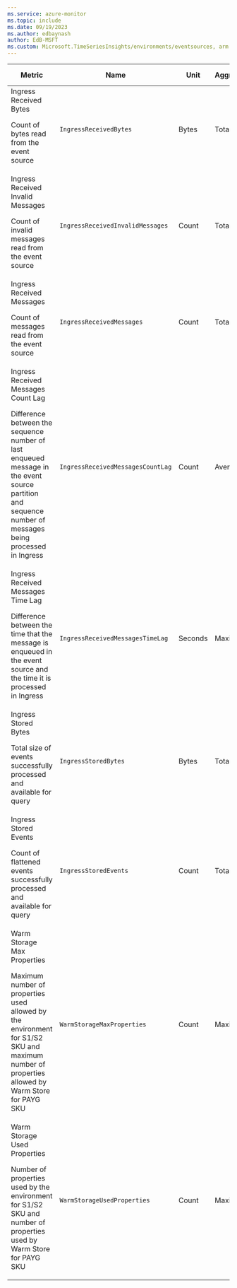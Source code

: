 ```yaml
---
ms.service: azure-monitor
ms.topic: include
ms.date: 09/19/2023
ms.author: edbaynash
author: EdB-MSFT
ms.custom: Microsoft.TimeSeriesInsights/environments/eventsources, arm
---
```

  
  
|Metric|Name|Unit|Aggregation|Dimensions|Time Grains|DS Export|
|---|---|---|---|---|---|---|
|Ingress Received Bytes<p><p>Count of bytes read from the event source |`IngressReceivedBytes` |Bytes |Total |No Dimensions|PT1M |Yes|
|Ingress Received Invalid Messages<p><p>Count of invalid messages read from the event source |`IngressReceivedInvalidMessages` |Count |Total |No Dimensions|PT1M |Yes|
|Ingress Received Messages<p><p>Count of messages read from the event source |`IngressReceivedMessages` |Count |Total |No Dimensions|PT1M |Yes|
|Ingress Received Messages Count Lag<p><p>Difference between the sequence number of last enqueued message in the event source partition and sequence number of messages being processed in Ingress |`IngressReceivedMessagesCountLag` |Count |Average |No Dimensions|PT1M |Yes|
|Ingress Received Messages Time Lag<p><p>Difference between the time that the message is enqueued in the event source and the time it is processed in Ingress |`IngressReceivedMessagesTimeLag` |Seconds |Maximum |No Dimensions|PT1M |Yes|
|Ingress Stored Bytes<p><p>Total size of events successfully processed and available for query |`IngressStoredBytes` |Bytes |Total |No Dimensions|PT1M |Yes|
|Ingress Stored Events<p><p>Count of flattened events successfully processed and available for query |`IngressStoredEvents` |Count |Total |No Dimensions|PT1M |Yes|
|Warm Storage Max Properties<p><p>Maximum number of properties used allowed by the environment for S1/S2 SKU and maximum number of properties allowed by Warm Store for PAYG SKU |`WarmStorageMaxProperties` |Count |Maximum |No Dimensions|PT1M |Yes|
|Warm Storage Used Properties <p><p>Number of properties used by the environment for S1/S2 SKU and number of properties used by Warm Store for PAYG SKU |`WarmStorageUsedProperties` |Count |Maximum |No Dimensions|PT1M |Yes|